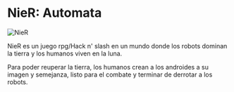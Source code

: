 # NieR: Automata

![NieR](https://media.discordapp.net/attachments/1025054668038090855/1025060012252463114/unknown.png?width=480&height=480)

NieR es un juego rpg/Hack n' slash en un mundo donde los robots dominan la tierra  y los humanos viven en la luna.

Para poder reuperar la tierra, los humanos crean a los androides a su imagen y semejanza, listo para el combate y terminar de derrotar a los robots.